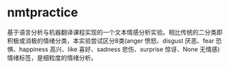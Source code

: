 # nmtpractice
基于语言分析与机器翻译课程实现的一个文本情感分析实验。相比传统的二分类即积极或消极的情绪分类，本实验尝试区分8类(anger 愤怒、disgust 厌恶、fear 恐惧、happiness 高兴、like 喜好、sadness 悲伤、surprise 惊讶、None 无情感)情绪标签，是细粒度的情绪分析。
